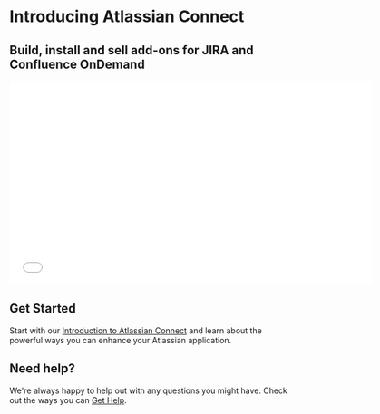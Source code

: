 <h1 class="index-heading">Introducing Atlassian Connect</h1>

<h2 class="index-heading">Build, install and sell add-ons for JIRA and Confluence OnDemand</h1>

<div class="index-video-container">
    <iframe class="inner" src="//fast.wistia.net/embed/iframe/3e1auia2xi" allowtransparency="true" frameborder="0" scrolling="no" class="wistia_embed" name="wistia_embed" allowfullscreen mozallowfullscreen webkitallowfullscreen oallowfullscreen msallowfullscreen width="640" height="360"></iframe>
</div>

## Get Started

Start with our [Introduction to Atlassian Connect](./guides/introduction.html) and learn about the powerful ways you can
enhance your Atlassian application.

## Need help?

We're always happy to help out with any questions you might have. Check out the ways you can [Get Help](./resources/getting-help.html).
